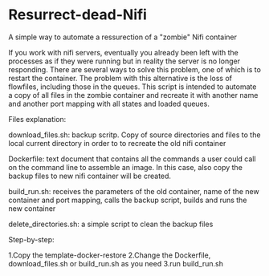 # Resurrect-dead-Nifi

A simple way to automate a ressurection of a "zombie" Nifi container

If you work with nifi servers, eventually you already been left with the processes as if they were running but in reality the server is no longer responding. There are several ways to solve this problem, one of which is to restart the container. The problem with this alternative is the loss of flowfiles, including those in the queues. This script is intended to automate a copy of all files in the zombie container and recreate it with another name and another port mapping with all states and loaded queues.

Files explanation:

download_files.sh: backup scritp. Copy of source directories and files to the local current directory in order to to recreate the old nifi container

Dockerfile: text document that contains all the commands a user could call on the command line to assemble an image. In this case, also copy the backup files to new nifi container will be created.

build_run.sh: receives the parameters of the old container, name of the new container and port mapping, calls the backup script, builds and runs the new container

delete_directories.sh: a simple script to clean the backup files


Step-by-step:

1.Copy the template-docker-restore
2.Change the Dockerfile, download_files.sh or build_run.sh as you need
3.run build_run.sh
